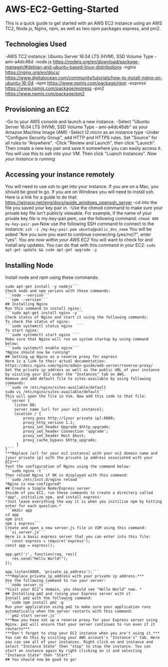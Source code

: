 # AWS-EC2-Getting-Started
This is a quick guide to get started with an AWS EC2 instance using an AWS TC2, Node.js, Nginx, npm, as well as two npm packages express, and pm2. 
## Technologies Used
-AWS TC2 instance: 
Ubuntu Server 16.04 LTS (HVM), SSD Volume Type - ami-a4dc46d 
-node.js 
https://nodejs.org/en/download/package-manager/#debian-and-ubuntu-based-linux-distributions
-nginx 
https://nginx.org/en/docs/ 
https://www.digitalocean.com/community/tutorials/how-to-install-nginx-on-ubuntu-16-04 
-npm 
https://www.npmjs.com/package/npm
-express
https://www.npmjs.com/package/express
-pm2 
https://www.npmjs.com/package/pm2
## Provisioning an EC2
-Go to your AWS console and launch a new instance. 
-Select "Ubuntu Server 16.04 LTS (HVM), SSD Volume Type - ami-a4dc46db" as your Amazon Machine Image (AMI)
-Select t2.micro as an instance type 
-Under "Configure Security Group", add HTTP and HTTPS rules. Set "Source" for all rules to "Anywhere".
-Click "Review and Launch", then click "Launch". Then create a new key pair and save it somewhere you can easily access it. You will use this to ssh into your VM. Then click "Luanch Instances". 
*Now your instance is running*
## Accessing your instance remotely
You will need to use ssh to get into your instance. If you are on a Mac, you should be good to go. If you are on Windows you will need to install ssh. Here is a link for a guide to do that: https://winscp.net/eng/docs/guide_windows_openssh_server
-cd into the file you saved your key pair in. 
-Use the chmod command to make sure your private key file isn't publicly viewable. For example, if the name of your private key file is my-key-pair.pem, use the following command: 
```chmod 400 my-key-pair.pem```
Now use the following SSH command to connect to the instance:
```ssh -i /my-key-pair.pem ubuntu@public_dns_name```
You will be asked "Are you sure you want to continue connecting (yes/no)?", enter "yes".
*You are now within your AWS EC2*
You will want to check for and install any updates. You can do that with this command in your EC2:
```sudo apt-get update && sudo apt-get upgrade -y```
## Installing Node
Install node and npm using these commands: 
```curl -sL https://deb.nodesource.com/setup_10.x | sudo -E bash -
sudo apt-get install -y nodejs```
Check node and npm verions with these commands: 
```node --version```
```npm --version```
## Installing Nginx
Run this command to install nginx: 
```sudo apt-get install nginx -y```
Check status of Nginx and start it using the following commands: 
To check the status of nginx: 
```sudo systemctl status nginx  ```
To start nginx: 
```sudo systemctl start nginx ```
Make sure that Nginx will run on system startup by using command below: 
```sudo systemctl enable nginx```
*Nginx should now be running*
## Setting up Nginx as a reverse proxy for express
Here is a link to their actual documentation:
https://docs.nginx.com/nginx/admin-guide/web-server/reverse-proxy/
Get the private ip address as well as the public URL of your instance by visiting your EC2 under the "Instances" tab on AWS. 
Remove and add default file to sites-available by using following commands: 
```sudo rm /etc/nginx/sites-available/default
sudo vi /etc/nginx/sites-available/default```
This will open the file in Vim. Now add this code to that file: 
```server {
    listen 80;
    server_name [url for your ec2 instance];
    location / {
        proxy_pass http://[your private ip]:8080;
        proxy_http_version 1.1;
        proxy_set_header Upgrade $http_upgrade;
        proxy_set_header Connection 'upgrade';
        proxy_set_header Host $host;
        proxy_cache_bypass $http_upgrade;
     }
}```
***Replace [url for your ec2 instance] with your ec2 domain name and [your private ip] with the private ip address associated with your EC2***
Test the configuration of Nginx using the command below: 
```sudo nginx -t```
Then reload Nginx if OK is displayed with this command:
```sudo /etc/init.d/nginx reload```
*Nginx is now configured*
## Create a Simple Node/Express server
Inside of you EC2, run these commands to create a directory called "app", initialize npm, and install express:
*Just leave everything the way it is when you initilize npm by hitting enter for each question.*
```mkdir app
cd app
npm init
npm i express```
Create and open a new server.js file in VIM using this command:
```vi server.js```
Here is a basic express server that you can enter into this file:
```const express = require('express');
const app = express();

app.get('/', function(req, res){
   res.send("Hello World!");
});

app.listen(8080, 'private_ip_address');```
***Replace private_ip_address with your private ip address.***
Use the following command to run your server: 
```node server.js```
*Visit your EC2's domain, you should see "Hello World" now. *
## Installing pm2 and runing your Express server with it
Install pm2 with the following command: 
```sudo npm install pm2 -g```
Run your application using pm2 to make sure your application runs automatically when the server restarts with this command:
```pm2 start server.js```
***Now you have set up a reverse proxy for your Express server using Nginx. pm2 will ensure that your server continues to run even if it restarts***
***Don't forget to stop your EC2 instance when you are't using it.***
You can do this by visiting your AWS account's "Instance's" tab. Here you can see all of your instances. Right click on and instance and select "Instance State" then "stop" to stop the instance. You can start an instance again by right clicking on it and selecting "Instance State" then "Start".
## You should now be good to go!
